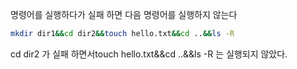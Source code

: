 명령어를 실행하다가 실패 하면 다음 명령어를 실행하지 않는다

```Bash
mkdir dir1&&cd dir2&&touch hello.txt&&cd ..&&ls -R
```

cd dir2 가 실패 하면서touch hello.txt&&cd ..&&ls -R 는 실행되지 않았다.